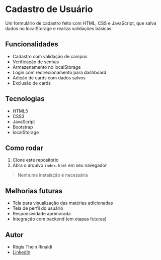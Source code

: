 # Cadastro de Usuário

Um formulário de cadastro feito com HTML, CSS e JavaScript, que salva dados no localStorage e realiza validações básicas.

## Funcionalidades

- Cadastro com validação de campos
- Verificação de senhas
- Armazenamento no localStorage
- Login com redirecionamento para dashboard
- Adição de cards com dados salvos
- Exclusão de cards

## Tecnologias

- HTML5
- CSS3
- JavaScript
- Bootstrap
- localStorage

## Como rodar

1. Clone este repositório
2. Abra o arquivo `index.html` em seu navegador

> Nenhuma instalação é necessária

## Melhorias futuras

- Tela para visualização das matérias adicionadas
- Tela de perfil do usuário
- Responsividade aprimorada
- Integração com backend (em etapas futuras)

## Autor

- Régis Thein Rinaldi  
- [LinkedIn](https://www.linkedin.com/in/r%C3%A9gis-rinaldi-70bb34240/)